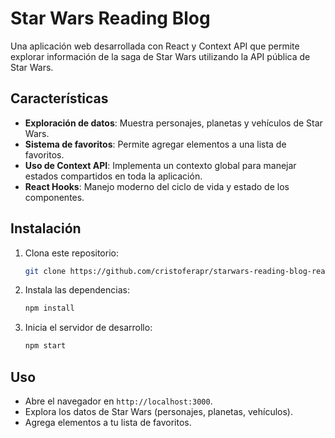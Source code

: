 
# Star Wars Reading Blog

Una aplicación web desarrollada con React y Context API que permite explorar información de la saga de Star Wars utilizando la API pública de Star Wars.

## Características

- **Exploración de datos**: Muestra personajes, planetas y vehículos de Star Wars.
- **Sistema de favoritos**: Permite agregar elementos a una lista de favoritos.
- **Uso de Context API**: Implementa un contexto global para manejar estados compartidos en toda la aplicación.
- **React Hooks**: Manejo moderno del ciclo de vida y estado de los componentes.

## Instalación

1. Clona este repositorio:

   ```bash
   git clone https://github.com/cristoferapr/starwars-reading-blog-reactjs-contextapi.git
   ```

2. Instala las dependencias:

   ```bash
   npm install
   ```

3. Inicia el servidor de desarrollo:

   ```bash
   npm start
   ```

## Uso

- Abre el navegador en `http://localhost:3000`.
- Explora los datos de Star Wars (personajes, planetas, vehículos).
- Agrega elementos a tu lista de favoritos.
